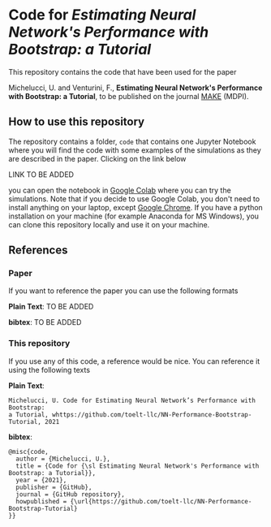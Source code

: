 # Code for _Estimating Neural Network's Performance with Bootstrap: a Tutorial_

This repository contains the code that have been used for the paper 

Michelucci, U. and Venturini, F., **Estimating Neural Network's Performance with Bootstrap: a Tutorial**, to be published on the journal [MAKE](https://www.mdpi.com/journal/make) (MDPI).

## How to use this repository

The repository contains a folder, ```code``` that contains one Jupyter Notebook where you will find the code with some examples of the simulations as they are described in the paper. Clicking on the link below

LINK TO BE ADDED

you can open the notebook in [Google Colab](https://colab.research.google.com) where you can try the simulations. Note that if you decide to use Google Colab, you don't need to install anything on your laptop, except [Google Chrome](https://www.google.com/chrome/?brand=FHFK&gclid=CjwKCAiAouD_BRBIEiwALhJH6JKt7h3q1IjeBhWPLfJXed4YSZ9qqVwIo8DfPTp5j4PNM1hRPUeaPhoCnXoQAvD_BwE&gclsrc=aw.ds). If you have a python installation on your machine (for example Anaconda for MS Windows), you can clone this repository locally and use it on your machine.

## References

### Paper

If you want to reference the paper you can use the following formats

**Plain Text**: TO BE ADDED

**bibtex**: TO BE ADDED

### This repository

If you use any of this code, a reference would be nice. You can reference it using the following texts

**Plain Text**: 
    
    Michelucci, U. Code for Estimating Neural Network’s Performance with Bootstrap: 
    a Tutorial, whttps://github.com/toelt-llc/NN-Performance-Bootstrap-Tutorial, 2021

**bibtex**:

    @misc{code,
      author = {Michelucci, U.},
      title = {Code for {\sl Estimating Neural Network's Performance with Bootstrap: a Tutorial}},
      year = {2021},
      publisher = {GitHub},
      journal = {GitHub repository},
      howpublished = {\url{https://github.com/toelt-llc/NN-Performance-Bootstrap-Tutorial}
    }}
